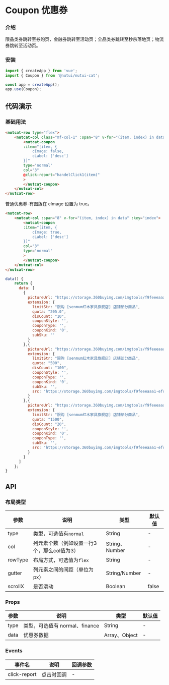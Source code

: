 #  Coupon 优惠券

### 介绍

限品类券跳转至券购页，金融券跳转至活动页；全品类券跳转至秒杀落地页；物流券跳转至活动页。

### 安装

``` javascript
import { createApp } from 'vue';
import { Coupon } from '@nutui/nutui-cat';

const app = createApp();
app.use(Coupon);
```

## 代码演示

### 基础用法

```html
<nutcat-row type="flex">
    <nutcat-col class="mf-col-1" :span="8" v-for="(item, index) in data" :key="index">
        <nutcat-coupon 
        :item="[item, {
            cImage: false,
            cLabel: ['desc']
        }]"
        type='normal'
        col="3"
        @click-report="handelClick1(item)"
        >
        </nutcat-coupon>
    </nutcat-col>
</nutcat-row>
```

普通优惠券-有图版在 cImage 设置为 true。

```html
<nutcat-row>
    <nutcat-col :span="8" v-for="(item, index) in data" :key="index">
        <nutcat-coupon 
        :item="[item, {
            cImage: true,
            cLabel: ['desc']
        }]"
        col="3"
        type='normal'
        >
        </nutcat-coupon>
    </nutcat-col>
</nutcat-row> 
```

```javascript
data() {
	return {
      data: [
        {
          pictureUrl: "https://storage.360buyimg.com/imgtools/f9feeeaaa1-efdb1c80-e94d-11eb-8e5c-0da9e18a13b1.png",
          extension: {
            limitStr: "限购 [senmum红木家具旗舰店] 店铺部分商品",
            quota: "205.0",
            disCount: "10",
            couponStyle: '',
            couponType: '',
            couponKind: '0',
            subSku: ''
          }
        },{
          pictureUrl: "https://storage.360buyimg.com/imgtools/f9feeeaaa1-efdb1c80-e94d-11eb-8e5c-0da9e18a13b1.png",
          extension: {
            limitStr: "限购 [senmum红木家具旗舰店] 店铺部分商品",
            quota: "500",
            disCount: "100",
            couponStyle: '',
            couponType: '',
            couponKind: '0',
            subSku: '',
            src: "https://storage.360buyimg.com/imgtools/f9feeeaaa1-efdb1c80-e94d-11eb-8e5c-0da9e18a13b1.png"
          }
        },{
          pictureUrl: "https://storage.360buyimg.com/imgtools/f9feeeaaa1-efdb1c80-e94d-11eb-8e5c-0da9e18a13b1.png",
          extension: {
            limitStr: "限购 [senmum红木家具旗舰店] 店铺部分商品",
            quota: "1500",
            disCount: "20",
            couponStyle: '',
            couponKind: '0',
            couponType: '',
            subSku: '',
            src: "https://storage.360buyimg.com/imgtools/f9feeeaaa1-efdb1c80-e94d-11eb-8e5c-0da9e18a13b1.png"
          }
        }
      ]
    };
}
```
## API

### 布局类型

| 参数          | 说明                             | 类型   | 默认值           |
|--------------|----------------------------------|--------|------------------|
| type    | 类型，可选值有`normal`    | String | - |
| col     | 列元素个数（例如设置一行3个，那么col值为3）  | String、Number | - |
| rowType | 布局方式，可选值为`flex`    | String| - |
| gutter  | 列元素之间的间距（单位为px） | String/Number| - |
| scrollX | 是否滑动                  | Boolean| false |


### Props

| 参数         | 说明                             | 类型   | 默认值           |
|--------------|---------------------------------|--------|------------------|
| type         | 类型，可选值有 normal、finance     | String | - |
| data         | 优惠券数据        | Array、Object | - |


### Events

| 事件名 | 说明           | 回调参数     |
|--------|----------------|--------------|
| click-report  | 点击时回调 | - |
    
    